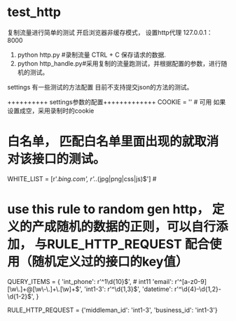 # test_http
复制流量进行简单的测试
开启浏览器非缓存模式， 设置http代理  127.0.0.1：8000

1. python http.py #录制流量  CTRL + C  保存请求的数据.
2. python http_handle.py#采用复制的流量跑测试，并根据配置的参数，进行随机的测试。

settings 有一些测试的方法配置
目前不支持提交json的方法的测试。


++++++++++ settings参数的配置+++++++++++++
COOKIE = ''  # 可用   如果设置成空，采用录制时的cookie

# 白名单， 匹配白名单里面出现的就取消对该接口的测试。
WHITE_LIST = [r'.*bing.com', r'.*\.(jpg|png|css|js)$'] #


# use this rule to random gen http， 定义的产成随机的数据的正则，可以自行添加， 与RULE_HTTP_REQUEST 配合使用（随机定义过的接口的key值）
QUERY_ITEMS = {
    'int_phone': r'^1\d{10}$',  # int11
    'email': r'^[a-z0-9][\w\.]+@[\w\-\.]+\.[\w]+$',
    'int1-3': r'^\d{1,3}$',
    'datetime': r'^\d{4}-\d{1,2}-\d{1-2}$',
}


RULE_HTTP_REQUEST = {'middleman_id': 'int1-3', 'business_id': 'int1-3'}
